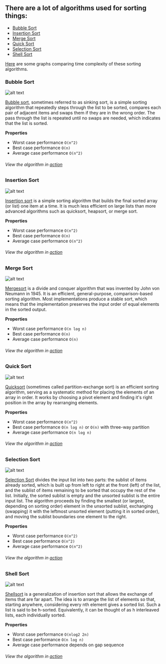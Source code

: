 


## There are a lot of algorithms used for sorting things:

- [Bubble Sort](#bubble-sort)
- [Insertion Sort](#insertion-sort)
- [Merge Sort](#merge-sort)
- [Quick Sort](#quick-sort)
- [Selection Sort](#selection-sort)
- [Shell Sort](#shell-sort)

[Here](sorting-graphs.png) are some graphs comparing time complexity of these sorting algorithms.

### Bubble Sort
![alt text][bubble-image]

[Bubble sort][bubble-wiki], sometimes referred to as sinking sort, is a simple sorting algorithm that repeatedly steps through the list to be sorted, compares each pair of adjacent items and swaps them if they are in the wrong order. The pass through the list is repeated until no swaps are needed, which indicates that the list is sorted.

__Properties__
* Worst case performance	`O(n^2)`
* Best case performance	`O(n)`
* Average case performance	`O(n^2)`

###### View the algorithm in [action][bubble-toptal]



### Insertion Sort
![alt text][insertion-image]

[Insertion sort][insertion-wiki] is a simple sorting algorithm that builds the final sorted array (or list) one item at a time. It is much less efficient on large lists than more advanced algorithms such as quicksort, heapsort, or merge sort.

__Properties__
* Worst case performance	`O(n^2)`
* Best case performance	`O(n)`
* Average case performance	`O(n^2)`

###### View the algorithm in [action][insertion-toptal]


### Merge Sort
![alt text][merge-image]

[Mergesort][merge-wiki] is a divide and conquer algorithm that was invented by John von Neumann in 1945. It is an efficient, general-purpose, comparison-based sorting algorithm. Most implementations produce a stable sort, which means that the implementation preserves the input order of equal elements in the sorted output. 

__Properties__
* Worst case performance `O(n log n)`
* Best case performance	`O(n)`
* Average case performance	`O(n)`


###### View the algorithm in [action][merge-toptal]

### Quick Sort
![alt text][quick-image]

[Quicksort][quick-wiki] (sometimes called partition-exchange sort) is an efficient sorting algorithm, serving as a systematic method for placing the elements of an array in order.
It works by choosing a pivot element and finding it's right position in the array by rearranging elements.

__Properties__
* Worst case performance	`O(n^2)`
* Best case performance	`O(n log n)` or `O(n)` with three-way partition
* Average case performance	`O(n log n)`

###### View the algorithm in [action][quick-toptal]

### Selection Sort
![alt text][selection-image]

[Selection Sort][selection-wiki] divides the input list into two parts: the sublist of items already sorted, which is built up from left to right at the front (left) of the list, and the sublist of items remaining to be sorted that occupy the rest of the list. Initially, the sorted sublist is empty and the unsorted sublist is the entire input list. The algorithm proceeds by finding the smallest (or largest, depending on sorting order) element in the unsorted sublist, exchanging (swapping) it with the leftmost unsorted element (putting it in sorted order), and moving the sublist boundaries one element to the right.

__Properties__
* Worst case performance	`O(n^2)`
* Best case performance	`O(n^2)`
* Average case performance	`O(n^2)`

###### View the algorithm in [action][selection-toptal]

### Shell Sort
![alt text][shell-image]

[Shellsort][shell-wiki] is a generalization of insertion sort that allows the exchange of items that are far apart.  The idea is to arrange the list of elements so that, starting anywhere, considering every nth element gives a sorted list.  Such a list is said to be h-sorted.  Equivalently, it can be thought of as h interleaved lists, each individually sorted.

__Properties__
* Worst case performance `O(nlog2 2n)`
* Best case performance `O(n log n)`
* Average case performance depends on gap sequence

###### View the algorithm in [action][shell-toptal]


[bubble-toptal]: https://www.toptal.com/developers/sorting-algorithms/bubble-sort
[bubble-wiki]: https://en.wikipedia.org/wiki/Bubble_sort
[bubble-image]: https://upload.wikimedia.org/wikipedia/commons/thumb/8/83/Bubblesort-edited-color.svg/220px-Bubblesort-edited-color.svg.png "Bubble Sort"

[insertion-toptal]: https://www.toptal.com/developers/sorting-algorithms/insertion-sort
[insertion-wiki]: https://en.wikipedia.org/wiki/Insertion_sort
[insertion-image]: https://upload.wikimedia.org/wikipedia/commons/7/7e/Insertionsort-edited.png "Insertion Sort"

[quick-toptal]: https://www.toptal.com/developers/sorting-algorithms/quick-sort
[quick-wiki]: https://en.wikipedia.org/wiki/Quicksort
[quick-image]: https://upload.wikimedia.org/wikipedia/commons/6/6a/Sorting_quicksort_anim.gif "Quick Sort"

[merge-toptal]: https://www.toptal.com/developers/sorting-algorithms/merge-sort
[merge-wiki]: https://en.wikipedia.org/wiki/Merge_sort
[merge-image]: https://upload.wikimedia.org/wikipedia/commons/c/cc/Merge-sort-example-300px.gif "Merge Sort"

[selection-toptal]: https://www.toptal.com/developers/sorting-algorithms/selection-sort
[selection-wiki]: https://en.wikipedia.org/wiki/Selection_sort
[selection-image]: https://upload.wikimedia.org/wikipedia/commons/thumb/b/b0/Selection_sort_animation.gif/250px-Selection_sort_animation.gif "Selection Sort Sort"

[shell-toptal]: https://www.toptal.com/developers/sorting-algorithms/shell-sort
[shell-wiki]: https://en.wikipedia.org/wiki/Shellsort
[shell-image]: https://upload.wikimedia.org/wikipedia/commons/d/d8/Sorting_shellsort_anim.gif "Shell Sort"
